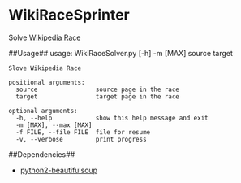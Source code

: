 WikiRaceSprinter
================

Solve [Wikipedia Race](http://en.wikipedia.org/wiki/Wikipedia:Wikirace)

##Usage##
	usage: WikiRaceSolver.py [-h] -m [MAX] source target

	Slove Wikipedia Race

	positional arguments:
	  source                source page in the race
	  target                target page in the race

	optional arguments:
	  -h, --help            show this help message and exit
	  -m [MAX], --max [MAX]
	  -f FILE, --file FILE  file for resume
	  -v, --verbose         print progress
##Dependencies##
* [python2-beautifulsoup](http://www.crummy.com/software/BeautifulSoup/)
